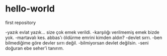 # hello-world
first repository

-yazık evlat yazık... size çok emek verildi.
-karşılığı verilmemiş emek bizde yok.
-martavalı kes. abbas'ı öldürme emrini kimden aldın?
-devlet sırrı.
-ben bilmediğime göre devler sırrı değil.
-bilmiyorsan devlet değilsin.
-seni doğuran ebe seher'i tanırım.
